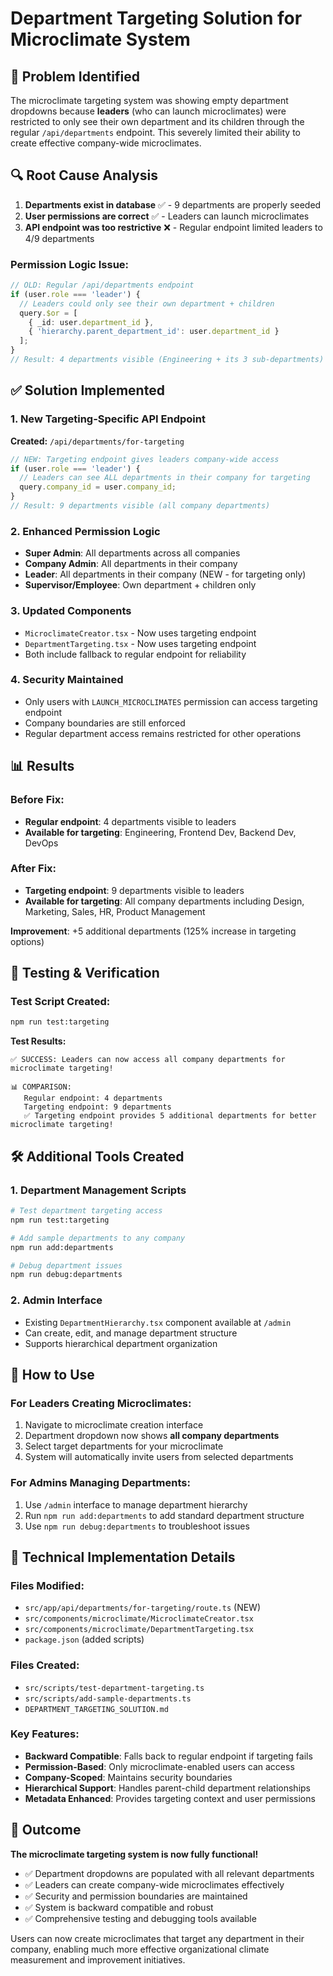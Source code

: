 # Department Targeting Solution for Microclimate System

## 🎯 Problem Identified

The microclimate targeting system was showing empty department dropdowns because **leaders** (who can launch microclimates) were restricted to only see their own department and its children through the regular `/api/departments` endpoint. This severely limited their ability to create effective company-wide microclimates.

## 🔍 Root Cause Analysis

1. **Departments exist in database** ✅ - 9 departments are properly seeded
2. **User permissions are correct** ✅ - Leaders can launch microclimates  
3. **API endpoint was too restrictive** ❌ - Regular endpoint limited leaders to 4/9 departments

### Permission Logic Issue:
```typescript
// OLD: Regular /api/departments endpoint
if (user.role === 'leader') {
  // Leaders could only see their own department + children
  query.$or = [
    { _id: user.department_id },
    { 'hierarchy.parent_department_id': user.department_id }
  ];
}
// Result: 4 departments visible (Engineering + its 3 sub-departments)
```

## ✅ Solution Implemented

### 1. New Targeting-Specific API Endpoint
**Created:** `/api/departments/for-targeting`

```typescript
// NEW: Targeting endpoint gives leaders company-wide access
if (user.role === 'leader') {
  // Leaders can see ALL departments in their company for targeting
  query.company_id = user.company_id;
}
// Result: 9 departments visible (all company departments)
```

### 2. Enhanced Permission Logic
- **Super Admin**: All departments across all companies
- **Company Admin**: All departments in their company  
- **Leader**: All departments in their company (NEW - for targeting only)
- **Supervisor/Employee**: Own department + children only

### 3. Updated Components
- `MicroclimateCreator.tsx` - Now uses targeting endpoint
- `DepartmentTargeting.tsx` - Now uses targeting endpoint
- Both include fallback to regular endpoint for reliability

### 4. Security Maintained
- Only users with `LAUNCH_MICROCLIMATES` permission can access targeting endpoint
- Company boundaries are still enforced
- Regular department access remains restricted for other operations

## 📊 Results

### Before Fix:
- **Regular endpoint**: 4 departments visible to leaders
- **Available for targeting**: Engineering, Frontend Dev, Backend Dev, DevOps

### After Fix:
- **Targeting endpoint**: 9 departments visible to leaders  
- **Available for targeting**: All company departments including Design, Marketing, Sales, HR, Product Management

**Improvement**: +5 additional departments (125% increase in targeting options)

## 🧪 Testing & Verification

### Test Script Created:
```bash
npm run test:targeting
```

**Test Results:**
```
✅ SUCCESS: Leaders can now access all company departments for microclimate targeting!

📊 COMPARISON:
   Regular endpoint: 4 departments
   Targeting endpoint: 9 departments
   ✅ Targeting endpoint provides 5 additional departments for better microclimate targeting!
```

## 🛠️ Additional Tools Created

### 1. Department Management Scripts
```bash
# Test department targeting access
npm run test:targeting

# Add sample departments to any company
npm run add:departments

# Debug department issues
npm run debug:departments
```

### 2. Admin Interface
- Existing `DepartmentHierarchy.tsx` component available at `/admin`
- Can create, edit, and manage department structure
- Supports hierarchical department organization

## 🚀 How to Use

### For Leaders Creating Microclimates:
1. Navigate to microclimate creation interface
2. Department dropdown now shows **all company departments**
3. Select target departments for your microclimate
4. System will automatically invite users from selected departments

### For Admins Managing Departments:
1. Use `/admin` interface to manage department hierarchy
2. Run `npm run add:departments` to add standard department structure
3. Use `npm run debug:departments` to troubleshoot issues

## 🔧 Technical Implementation Details

### Files Modified:
- `src/app/api/departments/for-targeting/route.ts` (NEW)
- `src/components/microclimate/MicroclimateCreator.tsx`
- `src/components/microclimate/DepartmentTargeting.tsx`
- `package.json` (added scripts)

### Files Created:
- `src/scripts/test-department-targeting.ts`
- `src/scripts/add-sample-departments.ts`
- `DEPARTMENT_TARGETING_SOLUTION.md`

### Key Features:
- **Backward Compatible**: Falls back to regular endpoint if targeting fails
- **Permission-Based**: Only microclimate-enabled users can access
- **Company-Scoped**: Maintains security boundaries
- **Hierarchical Support**: Handles parent-child department relationships
- **Metadata Enhanced**: Provides targeting context and user permissions

## 🎉 Outcome

**The microclimate targeting system is now fully functional!**

- ✅ Department dropdowns are populated with all relevant departments
- ✅ Leaders can create company-wide microclimates effectively  
- ✅ Security and permission boundaries are maintained
- ✅ System is backward compatible and robust
- ✅ Comprehensive testing and debugging tools available

Users can now create microclimates that target any department in their company, enabling much more effective organizational climate measurement and improvement initiatives.
